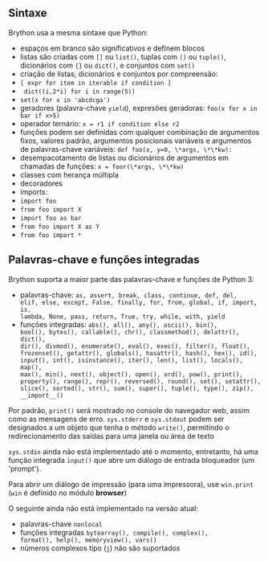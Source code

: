 Sintaxe
-------

Brython usa a mesma sintaxe que Python:

- espaços em branco são significativos e definem blocos
- listas são criadas com `[]` ou `list()`, tuplas com `()` ou
  `tuple()`, dicionários com `{}` ou `dict()`, e conjuntos com `set()`
- criação de listas, dicionários e conjuntos por compreensão:
 - `[ expr for item in iterable if condition ]` 
 - ` dict((i,2*i) for i in range(5))` 
 - `set(x for x in 'abcdcga')`
- geradores (palavra-chave `yield`), expresões geradoras: `foo(x for x
  in bar if x>5)`
- operador ternário: `x = r1 if condition else r2`
- funções podem ser definidas com qualquer combinação de argumentos
  fixos, valores padrão, argumentos posicionais variáveis e argumentos
  de palavras-chave variáveis: `def foo(x, y=0, \*args, \*\*kw):`
- desempacotamento de listas ou dicionários de argumentos em chamadas
  de funções: `x = foor(\*args, \*\*kw)`
- classes com herança múltipla
- decoradores
- imports:
 - `import foo`
 - `from foo import X`
 - `import foo as bar`
 - `from foo import X as Y`
 - `from foo import *`

## Palavras-chave e funções integradas

Brython suporta a maior parte das palavras-chave e funções de Python
3:

- palavras-chave: <code>as, assert, break, class, continue, def, del, elif,
  else, except, False, finally, for, from, global, if, import, is,
  lambda, None, pass, return, True, try, while, with, yield</code>
- funções integradas: <code>abs(), all(), any(), ascii(), bin(), bool(),
  bytes(), callable(), chr(), classmethod(), delattr(), dict(), dir(),
  divmod(), enumerate(), eval(), exec(), filter(), float(),
  frozenset(), getattr(), globals(), hasattr(), hash(), hex(), id(),
  input(), int(), isinstance(), iter(), len(), list(), locals(),
  map(), max(), min(), next(), object(), open(), ord(), pow(),
  print(), property(), range(), repr(), reversed(), round(), set(),
  setattr(), slice(), sorted(), str(), sum(), super(), tuple(),
  type(), zip(), \_\_import\_\_()</code>

Por padrão, `print()` será mostrado no console do navegador web, assim
como as mensagens de erro. `sys.stderr` e `sys.stdout` podem ser
designados a um objeto que tenha o método `write()`, permitindo o
redirecionamento das saídas para uma janela ou área de texto

`sys.stdin` ainda não está implementado até o momento, entretanto, há
uma função integrada `input()` que abre um diálogo de entrada
bloqueador (um 'prompt').

Para abrir um diálogo de impressão (para uma impressora), use
`win.print` (`win` é definido no módulo **browser**)

O seguinte ainda não está implementado na versão atual:

- palavras-chave `nonlocal`
- funções integradas <code>bytearray(), compile(), complex(),
  format(), help(), memoryview(), vars()</code>
- números complexos tipo (`j`) não são suportados
